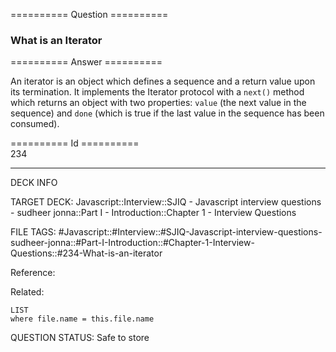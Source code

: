 ========== Question ==========  

### What is an Iterator  

========== Answer ==========  

An iterator is an object which defines a sequence and a return value upon its
termination. It implements the Iterator protocol with a `next()` method which
returns an object with two properties: `value` (the next value in the sequence)
and `done` (which is true if the last value in the sequence has been consumed).

========== Id ==========  
234

---

DECK INFO

TARGET DECK: Javascript::Interview::SJIQ - Javascript interview questions - sudheer jonna::Part I - Introduction::Chapter 1 - Interview Questions

FILE TAGS: #Javascript::#Interview::#SJIQ-Javascript-interview-questions-sudheer-jonna::#Part-I-Introduction::#Chapter-1-Interview-Questions::#234-What-is-an-iterator

Reference:

Related:

```dataview
LIST
where file.name = this.file.name
```

QUESTION STATUS: Safe to store
